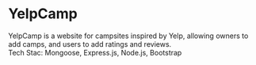 # YelpCamp

YelpCamp is a website for campsites inspired by Yelp, allowing owners to add camps, and users to add ratings and reviews.
<br/>
Tech Stac: Mongoose, Express.js, Node.js, Bootstrap
